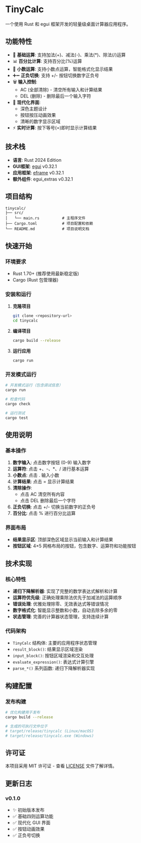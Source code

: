 # TinyCalc

一个使用 Rust 和 egui 框架开发的轻量级桌面计算器应用程序。

## 功能特性

- 🧮 **基础运算**: 支持加法(+)、减法(-)、乘法(*)、除法(/)运算
- 📊 **百分比计算**: 支持百分比(%)运算
- 🔢 **小数运算**: 支持小数点运算，智能格式化显示结果
- ➕➖ **正负切换**: 支持 +/- 按钮切换数字正负号
- 🗑️ **输入控制**: 
  - AC (全部清除) - 清空所有输入和计算结果
  - DEL (删除) - 删除最后一个输入字符
- 🎨 **现代化界面**: 
  - 深色主题设计
  - 按钮按压动画效果
  - 清晰的数字显示区域
- ⚡ **实时计算**: 按下等号(=)即时显示计算结果

## 技术栈

- **语言**: Rust 2024 Edition
- **GUI框架**: [egui](https://github.com/emilk/egui) v0.32.1
- **应用框架**: [eframe](https://github.com/emilk/egui/tree/master/crates/eframe) v0.32.1
- **额外组件**: egui_extras v0.32.1

## 项目结构

```
tinycalc/
├── src/
│   └── main.rs          # 主程序文件
├── Cargo.toml           # 项目配置和依赖
└── README.md            # 项目说明文档
```

## 快速开始

### 环境要求

- Rust 1.70+ (推荐使用最新稳定版)
- Cargo (Rust 包管理器)

### 安装和运行

1. **克隆项目**
   ```bash
   git clone <repository-url>
   cd tinycalc
   ```

2. **编译项目**
   ```bash
   cargo build --release
   ```

3. **运行应用**
   ```bash
   cargo run
   ```

### 开发模式运行

```bash
# 开发模式运行（包含调试信息）
cargo run

# 检查代码
cargo check

# 运行测试
cargo test
```

## 使用说明

### 基本操作

1. **数字输入**: 点击数字按钮 (0-9) 输入数字
2. **运算符**: 点击 +、-、*、/ 进行基本运算
3. **小数点**: 点击 . 输入小数
4. **计算结果**: 点击 = 显示计算结果
5. **清除操作**: 
   - 点击 AC 清空所有内容
   - 点击 DEL 删除最后一个字符
6. **正负切换**: 点击 +/- 切换当前数字的正负号
7. **百分比**: 点击 % 进行百分比运算

### 界面布局

- **结果显示区**: 顶部深色区域显示当前输入和计算结果
- **按钮区域**: 4×5 网格布局的按钮，包含数字、运算符和功能按钮

## 技术实现

### 核心特性

- **递归下降解析器**: 实现了完整的数学表达式解析和计算
- **运算符优先级**: 正确处理乘除法优先于加减法的运算顺序
- **错误处理**: 优雅处理除零、无效表达式等错误情况
- **数字格式化**: 智能显示整数和小数，自动去除多余的零
- **状态管理**: 完善的计算器状态管理，支持连续计算

### 代码架构

- `TinyCalc` 结构体: 主要的应用程序状态管理
- `result_block()`: 结果显示区域渲染
- `input_block()`: 按钮区域渲染和交互处理
- `evaluate_expression()`: 表达式计算引擎
- `parse_*()` 系列函数: 递归下降解析器实现

## 构建配置

### 发布构建

```bash
# 优化构建用于发布
cargo build --release

# 生成的可执行文件位于
# target/release/tinycalc (Linux/macOS)
# target/release/tinycalc.exe (Windows)
```
## 许可证

本项目采用 MIT 许可证 - 查看 [LICENSE](LICENSE) 文件了解详情。

## 更新日志

### v0.1.0
- ✨ 初始版本发布
- ✅ 基础四则运算功能
- ✅ 现代化 GUI 界面
- ✅ 按钮动画效果
- ✅ 正负号切换
